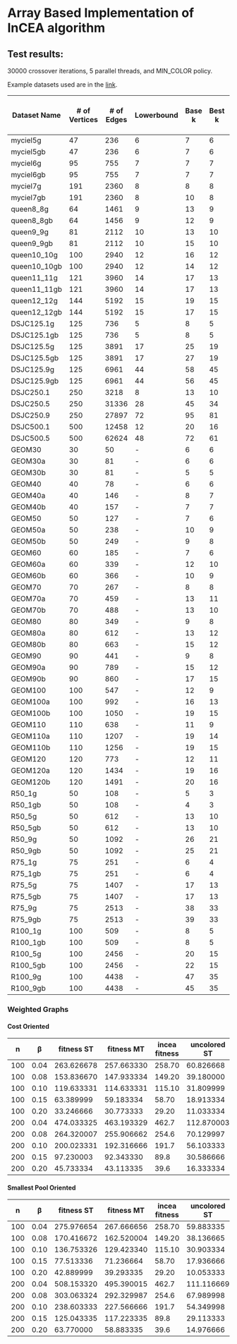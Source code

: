 # Array Based Implementation of InCEA algorithm
## Test results:
30000 crossover iterations, 5 parallel threads, and MIN_COLOR policy.

Example datasets used are in the [link](https://cedric.cnam.fr/~porumbed/graphs/).

| Dataset Name | # of Vertices |  # of Edges   | Lowerbound | Base k | Best k | Avg k | Best k Time | Avg k Time  | InCEA best k | InCEA Best k Time | vs InCEA |
| ------------ | ------------- | ------------- | ---------- | ------ | ------ | ----- | ----------- | ----------- | ------------ | ----------------- | -------- |
| myciel5g     | 47            | 236           | 6          | 7      | 6      | 6     | 0.000062    | 0.000528    | 6            | 4                 | 0 |
| myciel5gb    | 47            | 236           | 6          | 7      | 6      | 6     | 0.000089    | 0.000146    | 6            | 4                 | 0 |
| myciel6g     | 95            | 755           | 7          | 7      | 7      | 7     | 0.000254    | 0.000319    | 7            | 18                | 0 |
| myciel6gb    | 95            | 755           | 7          | 7      | 7      | 7     | 0.000232    | 0.000277    | 7            | 18                | 0 |
| myciel7g     | 191           | 2360          | 8          | 8      | 8      | 8     | 0.000476    | 0.003632    | 8            | 92                | 0 |
| myciel7gb    | 191           | 2360          | 8          | 10     | 8      | 8     | 0.003619    | 0.023341    | 8            | 92                | 0 |
| queen8_8g    | 64            | 1461          | 9          | 13     | 9      | 9     | 0.055258    | 5.592864    | 9            | 19                | 0 |
| queen8_8gb   | 64            | 1456          | 9          | 12     | 9      | 9     | 2.820564    | 5.607319    | 9            | 19                | 0 |
| queen9_9g    | 81            | 2112          | 10         | 13     | 10     | 10.7  | 32.646061   | 13.495653   | 11           | 38                | -1 |
| queen9_9gb   | 81            | 2112          | 10         | 15     | 10     | 10.8  | 11.106147   | 5.296667    | 11           | 37                | -1 |
| queen10_10g  | 100           | 2940          | 12         | 16     | 12     | 12    | 0.000000    | 15.478888   | 13           | 76                | -1 |
| queen10_10gb | 100           | 2940          | 12         | 14     | 12     | 12    | 1.154661    | 15.520175   | 13           | 74                | -1 |
| queen11_11g  | 121           | 3960          | 14         | 17     | 13     | 13.9  | 91.041512   | 10.044686   | 14           | 124               | 0 |
| queen11_11gb | 121           | 3960          | 14         | 17     | 13     | 13.9  | 180.927399  | 18.994083   | 14           | 127               | -1 |
| queen12_12g  | 144           | 5192          | 15         | 19     | 15     | 15    | 0.191337    | 5.875338    | 15           | 201               | 0 |
| queen12_12gb | 144           | 5192          | 15         | 17     | 15     | 15    | 0.081701    | 5.388560    | 15           | 201               | 0 |
| DSJC125.1g   | 125           | 736           | 5          | 8      | 5      | 5.4   | 3.876318    | 11.502626   | 6            | 27                | 0 |
| DSJC125.1gb  | 125           | 736           | 5          | 8      | 5      | 5.4   | 7.778089    | 10.401747   | 6            | 28                | -1 |
| DSJC125.5g   | 125           | 3891          | 17         | 25     | 19     | 19.6  | 20.044958   | 46.968071   | 20           | 277               | -1 |
| DSJC125.5gb  | 125           | 3891          | 17         | 27     | 19     | 19.6  | 40.491947   | 42.687782   | 20           | 280               | -1 |
| DSJC125.9g   | 125           | 6961          | 44         | 58     | 45     | 46.1  | 340.730530  | 260.545959  | 46           | 1315              | 0 |
| DSJC125.9gb  | 125           | 6961          | 44         | 56     | 45     | 46    | 319.085968  | 234.055496  | 45           | 1233              | +1 |
| DSJC250.1    | 250           | 3218          | 8          | 13     | 10     | 10    | 0.177406    | 0.757081    | -            | -                 | - |
| DSJC250.5    | 250           | 31336         | 28         | 45     | 34     | 34.9  | 1714.946289 | 521.437866  | -            | -                 | - |
| DSJC250.9    | 250           | 27897         | 72         | 95     | 81     | 81.7  | 6231.286621 | 4073.640625 | -            | -                 | - |
| DSJC500.1    | 500           | 12458         | 12         | 20     | 16     | 16    | 67.633827   | 189.071716  | -            | -                 | - |
| DSJC500.5    | 500           | 62624         | 48         | 72     | 61     | 61.3  | 5548.678223 | 12940.805664| -            | -                 | - |
| GEOM30       | 30            | 50            | -          | 6      | 6      | 6     | 0.000025    | 0.000065    | 6            | 1                 | 0 |
| GEOM30a      | 30            | 81            | -          | 6      | 6      | 6     | 0.000023    | 0.000065    | 6            | 1                 | 0 |
| GEOM30b      | 30            | 81            | -          | 5      | 5      | 5     | 0.000031    | 0.000100    | 5            | 1                 | 0 |
| GEOM40       | 40            | 78            | -          | 6      | 6      | 6     | 0.000014    | 0.000059    | 6            | 2                 | 0 |
| GEOM40a      | 40            | 146           | -          | 8      | 7      | 7     | 0.000021    | 0.000116    | 7            | 4                 | 0 |
| GEOM40b      | 40            | 157           | -          | 7      | 7      | 7     | 0.000102    | 0.000178    | 7            | 4                 | 0 |
| GEOM50       | 50            | 127           | -          | 7      | 6      | 6     | 0.000101    | 0.000152    | 6            | 4                 | 0 |
| GEOM50a      | 50            | 238           | -          | 10     | 9      | 9     | 0.000101    | 0.000275    | 9            | 9                 | 0 |
| GEOM50b      | 50            | 249           | -          | 9      | 8      | 8     | 0.000050    | 0.000193    | 8            | 8                 | 0 |
| GEOM60       | 60            | 185           | -          | 7      | 6      | 6     | 0.000047    | 0.000239    | 6            | 6                 | 0 |
| GEOM60a      | 60            | 339           | -          | 12     | 10     | 10    | 0.000285    | 0.000368    | 10           | 16                | 0 |
| GEOM60b      | 60            | 366           | -          | 10     | 9      | 9     | 0.000100    | 0.000281    | 9            | 14                | 0 |
| GEOM70       | 70            | 267           | -          | 8      | 8      | 8     | 0.000000    | 0.000294    | 8            | 13                | 0 |
| GEOM70a      | 70            | 459           | -          | 13     | 11     | 11    | 0.000216    | 0.000484    | 11           | 26                | 0 |
| GEOM70b      | 70            | 488           | -          | 13     | 10     | 10    | 0.000297    | 0.001209    | 10           | 23                | 0 |
| GEOM80       | 80            | 349           | -          | 9      | 8      | 8     | 0.000281    | 0.000798    | 8            | 19                | 0 |
| GEOM80a      | 80            | 612           | -          | 13     | 12     | 12    | 0.000416    | 0.000800    | 12           | 41                | 0 |
| GEOM80b      | 80            | 663           | -          | 15     | 12     | 12    | 0.000677    | 0.005304    | 12           | 38                | 0 |
| GEOM90       | 90            | 441           | -          | 9      | 8      | 8     | 0.000435    | 0.001062    | 8            | 22                | 0 |
| GEOM90a      | 90            | 789           | -          | 15     | 12     | 12    | 0.000792    | 0.018540    | 13           | 61                | -1 |
| GEOM90b      | 90            | 860           | -          | 17     | 15     | 15    | 0.000476    | 0.001517    | 15           | 74                | 0 |
| GEOM100      | 100           | 547           | -          | 12     | 9      | 9     | 0.000367    | 0.001618    | 9            | 34                | 0 |
| GEOM100a     | 100           | 992           | -          | 16     | 13     | 13    | 0.001409    | 0.041741    | 14           | 86                | -1 |
| GEOM100b     | 100           | 1050          | -          | 19     | 15     | 15    | 0.000872    | 0.004094    | 15           | 96                | 0 |
| GEOM110      | 110           | 638           | -          | 11     | 9      | 9     | 0.000785    | 0.001524    | 9            | 42                | 0 |
| GEOM110a     | 110           | 1207          | -          | 19     | 14     | 14    | 0.001988    | 0.019229    | 15           | 118               | -1 |
| GEOM110b     | 110           | 1256          | -          | 19     | 15     | 15    | 0.002524    | 0.241668    | 16           | 128               | -1 |
| GEOM120      | 120           | 773           | -          | 12     | 11     | 11    | 0.000000    | 0.001128    | 11           | 70                | 0 |
| GEOM120a     | 120           | 1434          | -          | 19     | 16     | 16    | 0.001232    | 0.005775    | 17           | 174               | -1 |
| GEOM120b     | 120           | 1491          | -          | 20     | 16     | 16    | 0.000443    | 0.739759    | 17           | 171               | -1 |
| R50_1g       | 50            | 108           | -          | 5      | 3      | 3     | 0.001061    | 0.006890    | 3            | 1                 | 0 |
| R50_1gb      | 50            | 108           | -          | 4      | 3      | 3     | 0.001199    | 0.005096    | 3            | 1                 | 0 |
| R50_5g       | 50            | 612           | -          | 13     | 10     | 10    | 0.001791    | 0.042529    | 10           | 12                | 0 |
| R50_5gb      | 50            | 612           | -          | 13     | 10     | 10    | 0.001119    | 0.024380    | 10           | 13                | 0 |
| R50_9g       | 50            | 1092          | -          | 26     | 21     | 21    | 0.000444    | 0.026735    | 21           | 47                | 0 |
| R50_9gb      | 50            | 1092          | -          | 25     | 21     | 21    | 0.000531    | 0.025498    | 21           | 48                | 0 |
| R75_1g       | 75            | 251           | -          | 6      | 4      | 4     | 0.002028    | 0.021538    | 4            | 5                 | 0 |
| R75_1gb      | 75            | 251           | -          | 6      | 4      | 4     | 0.009036    | 0.030366    | 4            | 5                 | 0 |
| R75_5g       | 75            | 1407          | -          | 17     | 13     | 13    | 0.000611    | 4.888232    | 13           | 49                | 0 |
| R75_5gb      | 75            | 1407          | -          | 17     | 13     | 13    | 0.006355    | 4.053767    | 13           | 48                | 0 |
| R75_9g       | 75            | 2513          | -          | 38     | 33     | 33    | 0.011568    | 0.347501    | 33           | 453               | 0 |
| R75_9gb      | 75            | 2513          | -          | 39     | 33     | 33    | 0.002232    | 2.371399    | 33           | 453               | 0 |
| R100_1g      | 100           | 509           | -          | 8      | 5      | 5     | 0.106437    | 0.255663    | 5            | 15                | 0 |
| R100_1gb     | 100           | 509           | -          | 8      | 5      | 5     | 0.018631    | 0.185744    | 5            | 14                | 0 |
| R100_5g      | 100           | 2456          | -          | 20     | 15     | 15.2  | 17.501616   | 46.432976   | 15           | 109               | 0 |
| R100_5gb     | 100           | 2456          | -          | 22     | 15     | 15.5  | 16.628952   | 41.010445   | 15           | 105               | +1 |
| R100_9g      | 100           | 4438          | -          | 47     | 35     | 36.3  | 104.280159  | 118.572327  | 36           | 510               | -1 |
| R100_9gb     | 100           | 4438          | -          | 45     | 35     | 36.5  | 154.404770  | 35.409256   | 36           | 527               | 0 |


### Weighted Graphs
#### Cost Oriented
|  n  |  β   | fitness ST | fitness MT | incea fitness | uncolored ST | uncolored MT | incea uncolored |  time ST  |   time MT   | incea time |
| --- | ---- | ---------- | ---------- | ------------- | ------------ | ------------ | --------------- | --------- | ----------- | ---------- |
| 100 | 0.04 | 263.626678 | 257.663330 | 258.70        | 60.826668    | 59.983334    | 60.8            | 3.148435  | 37.333954   | 1 |
| 100 | 0.08 | 153.836670 | 147.933334 | 149.20        | 39.180000    | 38.389999    | 39.3            | 6.442723  | 83.554565   | 2 |
| 100 | 0.10 | 119.633331 | 114.633331 | 115.10        | 31.809999    | 31.240000    | 31.9            | 7.643461  | 91.838806   | 2 |
| 100 | 0.15 | 63.389999  | 59.183334  | 58.70         | 18.913334    | 18.243334    | 18.6            | 8.642090  | 123.205276  | 4 |
| 100 | 0.20 | 33.246666  | 30.773333  | 29.20         | 11.033334    | 10.616667    | 10.6            | 9.441684  | 127.307816  | 6 |
| 200 | 0.04 | 474.033325 | 463.193329 | 462.7         | 112.870003   | 111.313332   | 112.6           | 29.734304 | 410.817535  | 1 |
| 200 | 0.08 | 264.320007 | 255.906662 | 254.6         | 70.129997    | 68.866669    | 70.3            | 59.783680 | 785.833923  | 2 |
| 200 | 0.10 | 200.023331 | 192.316666 | 191.7         | 56.103333    | 54.973331    | 56.6            | 71.328484 | 1004.764465 | 2 |
| 200 | 0.15 | 97.230003  | 92.343330  | 89.8          | 30.586666    | 29.840000    | 30.6            | 86.313568 | 1216.578613 | 4 |
| 200 | 0.20 | 45.733334  | 43.113335  | 39.6          | 16.333334    | 15.640000    | 15.8            | 87.825935 | 1063.731689 | 6 |

#### Smallest Pool Oriented
|  n  |  β   | fitness ST | fitness MT | incea fitness | uncolored ST | uncolored MT | incea uncolored |  time ST  |   time MT   | incea time |
| --- | ---- | ---------- | ---------- | ------------- | ------------ | ------------ | --------------- | --------- | ----------- | ---------- |
| 100 | 0.04 | 275.976654 | 267.666656 | 258.70        | 59.883335    | 59.323334    | 60.8            | 3.292642  | 42.840061   | 1 |
| 100 | 0.08 | 170.416672 | 162.520004 | 149.20        | 38.136665    | 37.496666    | 39.3            | 6.533813  | 83.930763   | 2 |
| 100 | 0.10 | 136.753326 | 129.423340 | 115.10        | 30.903334    | 30.296667    | 31.9            | 6.810046  | 98.535957   | 2 |
| 100 | 0.15 | 77.513336  | 71.236664  | 58.70         | 17.936666    | 17.283333    | 18.6            | 8.441469  | 125.168839  | 4 |
| 100 | 0.20 | 42.889999  | 39.293335  | 29.20         | 10.053333    | 9.703333     | 10.6            | 8.834410  | 123.646072  | 6 |
| 200 | 0.04 | 508.153320 | 495.390015 | 462.7         | 111.116669   | 109.836670   | 112.6           | 29.138779 | 388.982635  | 1 |
| 200 | 0.08 | 303.063324 | 292.329987 | 254.6         | 67.989998    | 67.066666    | 70.3            | 59.160034 | 827.850708  | 2 |
| 200 | 0.10 | 238.603333 | 227.566666 | 191.7         | 54.349998    | 53.206665    | 56.6            | 66.072670 | 1018.878784 | 2 |
| 200 | 0.15 | 125.043335 | 117.223335 | 89.8          | 29.113333    | 28.253334    | 30.6            | 91.662819 | 1177.686157 | 4 |
| 200 | 0.20 | 63.770000  | 58.883335  | 39.6          | 14.976666    | 14.593333    | 15.8            | 89.983505 | 1234.027344 | 6 |
